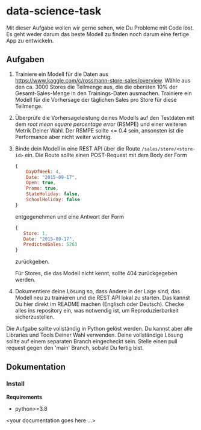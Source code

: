 # data-science-task

Mit dieser Aufgabe wollen wir gerne sehen, wie Du Probleme mit Code löst. Es geht weder
darum das beste Modell zu finden noch darum eine fertige App zu entwickeln.

## Aufgaben

1. Trainiere ein Modell für die Daten aus <https://www.kaggle.com/c/rossmann-store-sales/overview>.
   Wähle aus den ca. 3000 Stores die Teilmenge aus, die die obersten 10% der Gesamt-Sales-Menge in
   den Trainings-Daten ausmachen. Trainiere ein Modell für die Vorhersage der täglichen Sales pro
   Store für diese Teilmenge.

2. Überprüfe die Vorhersageleistung deines Modells auf den Testdaten mit dem *root mean square
   percentage error* (RSMPE) und einer weiteren Metrik Deiner Wahl. Der RSMPE sollte <= 0.4 sein,
   ansonsten ist die Performance aber nicht weiter wichtig.

3. Binde dein Modell in eine REST API über die Route `/sales/store/<store-id>` ein. Die Route 
   sollte einen POST-Request mit dem Body der Form

   ```js
   {
       DayOfWeek: 4,
       Date: "2015-09-17",
       Open: true,
       Promo: true,
       StateHoliday: false, 
       SchoolHoliday: false
   }
   ```

   entgegenehmen und eine Antwort der Form

    ```js
    {
       Store: 1,
       Date: "2015-09-17",
       PredictedSales: 5263
    }
    ```

    zurückgeben.

    Für Stores, die das Modell nicht kennt, sollte 404 zurückgegeben werden.

4. Dokumentiere deine Lösung so, dass Andere in der Lage sind, das Modell neu zu trainieren
   und die REST API lokal zu starten. Das kannst Du hier direkt im README machen (Englisch oder
   Deutsch). Checke alles ins repository ein, was notwendig ist, um Reproduzierbarkeit
   sicherzustellen.

Die Aufgabe sollte vollständig in Python gelöst werden. Du kannst aber alle Libraries und Tools Deiner Wahl verwenden.
Deine vollständige Lösung sollte auf einem separaten Branch eingecheckt sein.
Stelle einen pull request gegen den 'main' Branch, sobald Du fertig bist.

## Dokumentation
### Install

**Requirements**
* python>=3.8

<your documentation goes here ...>
